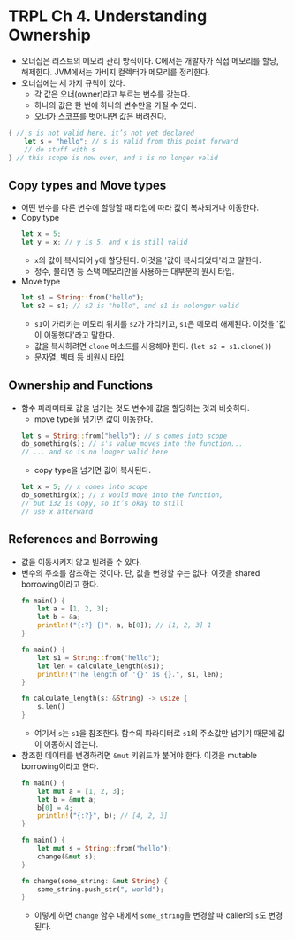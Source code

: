 # TRPL Ch 4. Understanding Ownership

* 오너십은 러스트의 메모리 관리 방식이다. C에서는 개발자가 직접 메모리를 할당, 해제한다. JVM에서는 가비지 컬렉터가 메모리를 정리한다.
* 오너십에는 세 가지 규칙이 있다.
  * 각 값은 오너(owner)라고 부르는 변수를 갖는다.
  * 하나의 값은 한 번에 하나의 변수만을 가질 수 있다.
  * 오너가 스코프를 벗어나면 값은 버려진다.

```rust
{ // s is not valid here, it’s not yet declared
    let s = "hello"; // s is valid from this point forward
    // do stuff with s
} // this scope is now over, and s is no longer valid
```

## Copy types and Move types

* 어떤 변수를 다른 변수에 할당할 때 타입에 따라 값이 복사되거나 이동한다.
* Copy type
  ```rust
  let x = 5;
  let y = x; // y is 5, and x is still valid
  ```
  * `x`의 값이 복사되어 `y`에 할당된다. 이것을 '값이 복사되었다'라고 말한다.
  * 정수, 불리언 등 스택 메모리만을 사용하는 대부분의 원시 타입.
* Move type
  ```rust
  let s1 = String::from("hello");
  let s2 = s1; // s2 is "hello", and s1 is nolonger valid
  ```
  * `s1`이 가리키는 메모리 위치를 `s2`가 가리키고, `s1`은 메모리 해제된다. 이것을 '값이 이동했다'라고 말한다.
  * 값을 복사하려면 `clone` 메소드를 사용해야 한다. (`let s2 = s1.clone()`)
  * 문자열, 벡터 등 비원시 타입.

## Ownership and Functions

* 함수 파라미터로 값을 넘기는 것도 변수에 값을 할당하는 것과 비슷하다.
  * move type을 넘기면 값이 이동한다.
  ```rust
  let s = String::from("hello"); // s comes into scope
  do_something(s); // s's value moves into the function...
  // ... and so is no longer valid here
  ```
  * copy type을 넘기면 값이 복사된다.
  ```rust
  let x = 5; // x comes into scope
  do_something(x); // x would move into the function,
  // but i32 is Copy, so it’s okay to still
  // use x afterward
  ```

## References and Borrowing

* 값을 이동시키지 않고 빌려줄 수 있다.
* 변수의 주소를 참조하는 것이다. 단, 값을 변경할 수는 없다. 이것을 shared borrowing이라고 한다.
  ```rust
  fn main() {
      let a = [1, 2, 3];
      let b = &a;
      println!("{:?} {}", a, b[0]); // [1, 2, 3] 1
  }
  ```
  ```rust
  fn main() {
      let s1 = String::from("hello");
      let len = calculate_length(&s1);
      println!("The length of '{}' is {}.", s1, len);
  }

  fn calculate_length(s: &String) -> usize {
      s.len()
  }
  ```
  * 여기서 `s`는 `s1`을 참조한다. 함수의 파라미터로 `s1`의 주소값만 넘기기 때문에 값이 이동하지 않는다.
* 참조한 데이터를 변경하려면 `&mut` 키워드가 붙어야 한다. 이것을 mutable borrowing이라고 한다.
  ```rust
  fn main() {
      let mut a = [1, 2, 3];
      let b = &mut a;
      b[0] = 4;
      println!("{:?}", b); // [4, 2, 3]
  }
  ```
  ```rust
  fn main() {
      let mut s = String::from("hello");
      change(&mut s);
  }

  fn change(some_string: &mut String) {
      some_string.push_str(", world");
  }
  ```
  * 이렇게 하면 `change` 함수 내에서 `some_string`을 변경할 때 caller의 `s`도 변경된다.

